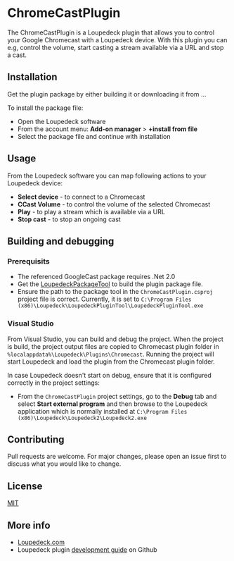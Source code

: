 # ChromeCastPlugin

The ChromeCastPlugin is a Loupedeck plugin that allows you to control your Google Chromecast with a Loupedeck device. With this plugin you can e.g, control the volume, start casting a stream available via a URL and stop a cast.

## Installation

Get the plugin package by either building it or downloading it from ...

To install the package file:

- Open the Loupedeck software
- From the account menu: **Add-on manager** > **+install from file**
- Select the package file and continue with installation

## Usage

From the Loupedeck software you can map following actions to your Loupedeck device:

- **Select device** - to connect to a Chromecast
- **CCast Volume** - to control the volume of the selected Chromecast
- **Play** - to play a stream which is available via a URL
- **Stop cast** - to stop an ongoing cast

## Building and debugging

### Prerequisits

- The referenced GoogleCast package requires .Net 2.0
- Get the [LoupedeckPackageTool](https://loupedeck.com/developer/) to build the plugin package file.
- Ensure the path to the package tool in the `ChromeCastPlugin.csproj` project file is correct. Currently, it is set to `C:\Program Files (x86)\Loupedeck\LoupedeckPluginTool\LoupedeckPluginTool.exe`

### Visual Studio

From Visual Studio, you can build and debug the project. When the project is build, the project output files are copied to Chromecast plugin folder in `%localappdata%\Loupedeck\Plugins\Chromecast`. Running the project will start Loupedeck and load the plugin from the Chromecast plugin folder. 

In case Loupedeck doesn't start on debug, ensure that it is configured correctly in the project settings:

- From the `ChromeCastPlugin` project settings, go to the **Debug** tab and select **Start external program** and then browse to the Loupedeck application which is normally installed at `C:\Program Files (x86)\Loupedeck\Loupedeck2\Loupedeck2.exe`

## Contributing

Pull requests are welcome. For major changes, please open an issue first
to discuss what you would like to change.

## License

[MIT](https://choosealicense.com/licenses/mit/)

## More info

- [Loupedeck.com](https://www.loupedeck.com)
- Loupedeck plugin [development guide](https://github.com/Loupedeck/PluginSdk/wiki) on Github
